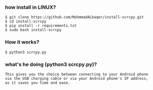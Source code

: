 ### how install in LINUX?
```
$ git clone https://github.com/MohmmadALbaqer/install-scrcpy.git
$ cd install-scrcpy
$ pip install -r requirements.txt
$ sudo bash install-scrcpy
```

### How it works?
```
$ python3 scrcpy.py
```
### what's he doing (python3 scrcpy.py)?
```
This gives you the choice between connecting to your Android phone
via the USB charging cable or via your Android phone's IP address,
as it saves you time and ease.
```
